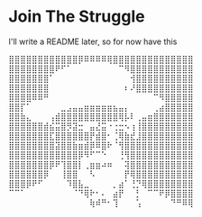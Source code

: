 # Join The Struggle

I'll write a README later, so for now have this

⣿⣿⣿⣿⣿⣿⣿⣿⣿⣿⣿⣿⡿⠿⠿⠿⠿⢿⣿⣿⣿⣿⣿⣿⣿⣿⣿⣿⣿⣿⣿⣿
⣿⣿⣿⣿⣿⣿⣿⣿⠟⠋⠁⠀⠀⠀⠀⠀⠀⠀⠀⠉⠻⣿⣿⣿⣿⣿⣿⣿⣿⣿⣿⣿
⣿⣿⣿⣿⣿⣿⣿⠁⠀⠀⠀⠀⠀⠀⠀⠀⠀⠀⠀⠀⠀⢺⣿⣿⣿⣿⣿⣿⣿⣿⣿⣿
⣿⣿⣿⣿⣿⣿⣿⠀⠀⠀⠀⠀⠀⠀⠀⠀⠀⠀⠀⠀⠆⠜⣿⣿⣿⣿⣿⣿⣿⣿⣿⣿
⣿⣿⣿⣿⠿⠿⠛⠀⠀⠀⠀⠀⠀⠀⠀⠀⠀⠀⠀⠀⠀⠀⠀⠀⠀⠉⠻⣿⣿⣿⣿⣿
⣿⣿⡏⠁⠀⠀⠀⠀⠀⣀⣠⣤⣤⣶⣶⣶⣶⣶⣦⣤⡄⠀⠀⠀⠀⢀⣴⣿⣿⣿⣿⣿
⣿⣿⣷⣄⠀⠀⠀⢠⣾⣿⣿⣿⣿⣿⣿⣿⣿⣿⣿⢿⡧⠇⢀⣤⣶⣿⣿⣿⣿⣿⣿⣿
⣿⣿⣿⣿⣿⣿⣾⣮⣭⣿⡻⣽⣒⠀⣤⣜⣭⠐⢐⣒⠢⢰⢸⣿⣿⣿⣿⣿⣿⣿⣿⣿
⣿⣿⣿⣿⣿⣿⣿⣏⣿⣿⣿⣿⣿⣿⡟⣾⣿⠂⢈⢿⣷⣞⣸⣿⣿⣿⣿⣿⣿⣿⣿⣿
⣿⣿⣿⣿⣿⣿⣿⣿⣽⣿⣿⣷⣶⣾⡿⠿⣿⠗⠈⢻⣿⣿⣿⣿⣿⣿⣿⣿⣿⣿⣿⣿
⣿⣿⣿⣿⣿⣿⣿⣿⣿⣿⣿⣿⡿⠻⠋⠉⠑⠀⠀⢘⢻⣿⣿⣿⣿⣿⣿⣿⣿⣿⣿⣿
⣿⣿⣿⣿⣿⣿⣿⡿⠟⢹⣿⣿⡇⢀⣶⣶⠴⠶⠀⠀⢽⣿⣿⣿⣿⣿⣿⣿⣿⣿⣿⣿
⣿⣿⣿⣿⣿⣿⡿⠀⠀⢸⣿⣿⠀⠀⠣⠀⠀⠀⠀⠀⡟⢿⣿⣿⣿⣿⣿⣿⣿⣿⣿⣿
⣿⣿⣿⡿⠟⠋⠀⠀⠀⠀⠹⣿⣧⣀⠀⠀⠀⠀⡀⣴⠁⢘⡙⢿⣿⣿⣿⣿⣿⣿⣿⣿
⠉⠉⠁⠀⠀⠀⠀⠀⠀⠀⠀⠈⠙⢿⠗⠂⠄⠀⣴⡟⠀⠀⡃⠀⠉⠉⠟⡿⣿⣿⣿⣿
⠀⠀⠀⠀⠀⠀⠀⠀⠀⠀⠀⠀⠀⠀⢷⠾⠛⠂⢹⠀⠀⠀⢡⠀⠀⠀⠀⠀⠙⠛⠿⢿
